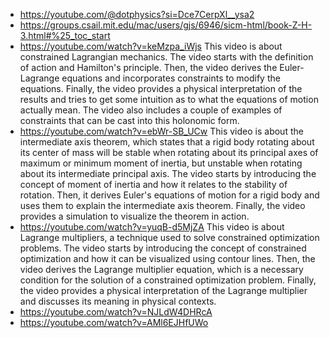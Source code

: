 - https://youtube.com/@dotphysics?si=Dce7CerpXl__ysa2
- https://groups.csail.mit.edu/mac/users/gjs/6946/sicm-html/book-Z-H-3.html#%25_toc_start
- https://youtube.com/watch?v=keMzpa_iWjs
  This video is about constrained Lagrangian mechanics. The video starts with the definition of action and Hamilton's principle. Then, the video derives the Euler-Lagrange equations and incorporates constraints to modify the equations. Finally, the video provides a physical interpretation of the results and tries to get some intuition as to what the equations of motion actually mean. The video also includes a couple of examples of constraints that can be cast into this holonomic form.
- https://youtube.com/watch?v=ebWr-SB_UCw
  This video is about the intermediate axis theorem, which states that a rigid body rotating about its center of mass will be stable when rotating about its principal axes of maximum or minimum moment of inertia, but unstable when rotating about its intermediate principal axis. The video starts by introducing the concept of moment of inertia and how it relates to the stability of rotation. Then, it derives Euler's equations of motion for a rigid body and uses them to explain the intermediate axis theorem. Finally, the video provides a simulation to visualize the theorem in action.
- https://youtube.com/watch?v=yuqB-d5MjZA
  This video is about Lagrange multipliers, a technique used to solve constrained optimization problems. The video starts by introducing the concept of constrained optimization and how it can be visualized using contour lines. Then, the video derives the Lagrange multiplier equation, which is a necessary condition for the solution of a constrained optimization problem. Finally, the video provides a physical interpretation of the Lagrange multiplier and discusses its meaning in physical contexts.
- https://youtube.com/watch?v=NJLdW4DHRcA
- https://youtube.com/watch?v=AMl6EJHfUWo